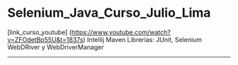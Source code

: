 # Selenium_Java_Curso_Julio_Lima
[link_curso_youtube] (https://www.youtube.com/watch?v=ZFOdetBp55U&t=1837s)
Intellij
Maven
Librerias: JUnit, Selenium WebDRiver y WebDriverManager
**********************************************************************************************************************************

